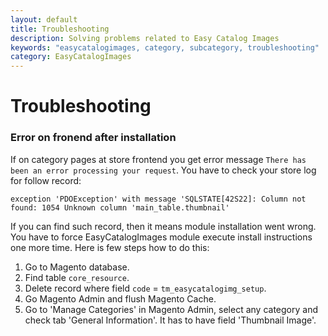 ```yaml
---
layout: default
title: Troubleshooting
description: Solving problems related to Easy Catalog Images
keywords: "easycatalogimages, category, subcategory, troubleshooting"
category: EasyCatalogImages
---
```


# Troubleshooting

### Error on fronend after installation

If on category pages at store frontend you get error message
`There has been an error processing your request`. You have to check your store
log for follow record:

```
exception 'PDOException' with message 'SQLSTATE[42S22]: Column not found: 1054 Unknown column 'main_table.thumbnail'
```

If you can find such record, then it means module installation went wrong.
You have to force EasyCatalogImages module execute install instructions one
more time. Here is few steps how to do this:

 1. Go to Magento database.
 2. Find table `core_resource`.
 3. Delete record where field `code` = `tm_easycatalogimg_setup`.
 4. Go Magento Admin and flush Magento Cache.
 5. Go to 'Manage Categories' in Magento Admin, select any category and check
    tab 'General Information'. It has to have field 'Thumbnail Image'.
